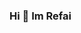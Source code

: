 ### Hi 👋 Im Refai

<!--
**jamalrefaideen/jamalrefaideen** is a ✨ _special_ ✨ repository because its `README.md` (this file) appears on your GitHub profile.

Here are some ideas to get you started:

- 🔭 I’m currently working on Full stack Developer
-->

